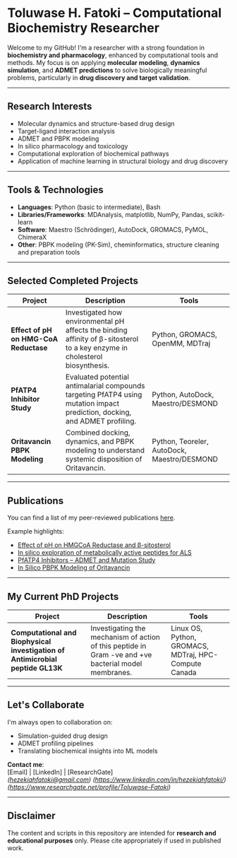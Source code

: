 # Toluwase H. Fatoki – Computational Biochemistry Researcher

Welcome to my GitHub! I'm a researcher with a strong foundation in **biochemistry and pharmacology**, enhanced by computational tools and methods. My focus is on applying **molecular modeling**, **dynamics simulation**, and **ADMET predictions** to solve biologically meaningful problems, particularly in **drug discovery and target validation**.

---

## Research Interests

- Molecular dynamics and structure-based drug design  
- Target-ligand interaction analysis  
- ADMET and PBPK modeling  
- In silico pharmacology and toxicology  
- Computational exploration of biochemical pathways  
- Application of machine learning in structural biology and drug discovery  

---

## Tools & Technologies

- **Languages**: Python (basic to intermediate), Bash  
- **Libraries/Frameworks**: MDAnalysis, matplotlib, NumPy, Pandas, scikit-learn  
- **Software**: Maestro (Schrödinger), AutoDock, GROMACS, PyMOL, ChimeraX  
- **Other**: PBPK modeling (PK-Sim), cheminformatics, structure cleaning and preparation tools

---

## Selected Completed Projects

| Project | Description | Tools |
|--------|-------------|-------|
| **Effect of pH on HMG-CoA Reductase** | Investigated how environmental pH affects the binding affinity of β-sitosterol to a key enzyme in cholesterol biosynthesis. | Python, GROMACS, OpenMM, MDTraj |
| **PfATP4 Inhibitor Study** | Evaluated potential antimalarial compounds targeting PfATP4 using mutation impact prediction, docking, and ADMET profiling. | Python, AutoDock, Maestro/DESMOND |
| **Oritavancin PBPK Modeling** | Combined docking, dynamics, and PBPK modeling to understand systemic disposition of Oritavancin. | Python, Teoreler, AutoDock, Maestro/DESMOND |

---

## Publications

You can find a list of my peer-reviewed publications [here](https://scholar.google.com/citations?user=ME8dLiAAAAAJ&hl=en).

Example highlights:
- [Effect of pH on HMGCoA Reductase and β-sitosterol](https://doi.org/10.1080/07391102.2022.2067240)
- [In silico exploration of metabolically active peptides for ALS](https://doi.org/10.3390/ijms24065828) 
- [PfATP4 Inhibitors – ADMET and Mutation Study](https://doi.org/10.1080/07391102.2025.2516757)  
- [In Silico PBPK Modeling of Oritavancin](https://doi.org/10.1186/s40360-024-00804-z)

---

## My Current PhD Projects

| Project | Description | Tools |
|--------|-------------|-------|
| **Computational and Biophysical investigation of Antimicrobial peptide GL13K** | Investigating the mechanism of action of this peptide in Gram -ve and +ve bacterial model membranes. | Linux OS, Python, GROMACS, MDTraj, HPC- Compute Canada |

---

## Let's Collaborate

I'm always open to collaboration on:
- Simulation-guided drug design  
- ADMET profiling pipelines  
- Translating biochemical insights into ML models  

**Contact me**:  
[Email] | [LinkedIn] | [ResearchGate]  
_(hezekiahfatoki@gmail.com)_
_(https://www.linkedin.com/in/hezekiahfatoki/)_
_(https://www.researchgate.net/profile/Toluwase-Fatoki)_

---

## Disclaimer

The content and scripts in this repository are intended for **research and educational purposes** only. Please cite appropriately if used in published work.

